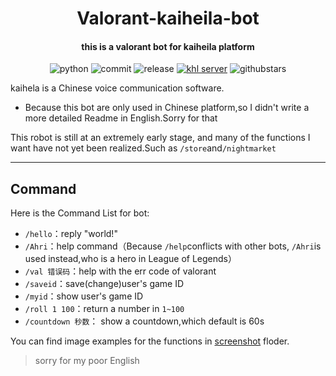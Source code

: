 <h1 align="center">Valorant-kaiheila-bot</h1>


<h4 align="center">this is a valorant bot for kaiheila platform</h4>


<div align="center">

![python](https://img.shields.io/badge/Python-3.8%2B-green) ![commit](https://img.shields.io/github/last-commit/Aewait/Valorant-kaiheila-bot) ![release](https://img.shields.io/github/v/release/Aewait/Valorant-kaiheila-bot)
[![khl server](https://www.kaiheila.cn/api/v3/badge/guild?guild_id=3566823018281801&style=3)](https://kaihei.co/oqz7Xg) ![githubstars](https://img.shields.io/github/stars/Aewait/Valorant-kaiheila-bot?style=social)

</div>

kaihela is a Chinese voice communication software.

* Because this bot are only used in Chinese platform,so I didn't write a more detailed Readme in English.Sorry for that

This robot is still at an extremely early stage, and many of the functions I want have not yet been realized.Such as `/store`and`/nightmarket`

---

## Command

Here is the Command List for bot:

* `/hello`：reply "world!"
* `/Ahri`：help command（Because `/help`conflicts with other bots, `/Ahri`is used instead,who is a hero in League of Legends）
* `/val 错误码`：help with the err code of valorant
* `/saveid`：save(change)user's game ID
* `/myid`：show user's game ID
* `/roll 1 100`：return a number in `1~100`
* `/countdown 秒数`： show a countdown,which default is 60s

You can find image examples for the functions in [screenshot](./screenshot) floder.

> sorry for my poor English